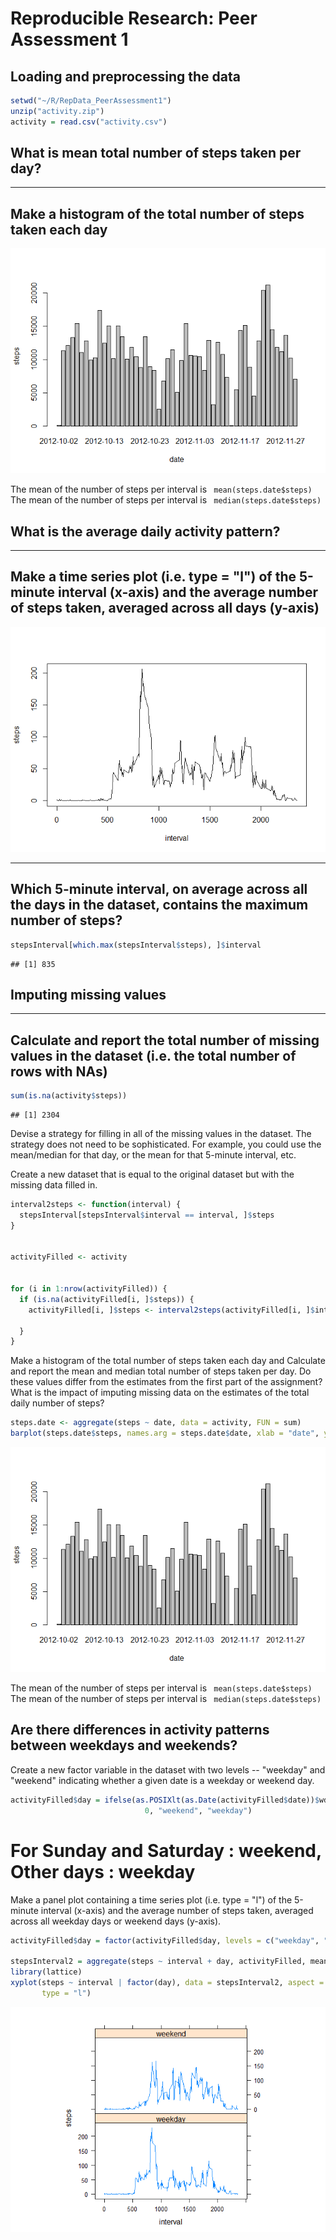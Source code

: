 # Reproducible Research: Peer Assessment 1

## Loading and preprocessing the data



```r
setwd("~/R/RepData_PeerAssessment1")
unzip("activity.zip")
activity = read.csv("activity.csv")
```
## What is mean total number of steps taken per day?

----
Make a histogram of the total number of steps taken each day
---

![](PA1_template_files/figure-html/unnamed-chunk-2-1.png) 


The mean of the number of steps per interval is ` mean(steps.date$steps)`
The mean of the number of steps per interval is ` median(steps.date$steps)`


## What is the average daily activity pattern?

-----
Make a time series plot (i.e. type = "l") of the 5-minute interval (x-axis) and the average number of steps taken, averaged across all days (y-axis)
-----

![](PA1_template_files/figure-html/unnamed-chunk-3-1.png) 

----
Which 5-minute interval, on average across all the days in the dataset, contains the maximum number of steps?
---



```r
stepsInterval[which.max(stepsInterval$steps), ]$interval
```

```
## [1] 835
```

## Imputing missing values

----
Calculate and report the total number of missing values in the dataset (i.e. the total number of rows with NAs)
----


```r
sum(is.na(activity$steps))
```

```
## [1] 2304
```

Devise a strategy for filling in all of the missing values in the dataset. The strategy does not need to be sophisticated. For example, you could use the mean/median for that day, or the mean for that 5-minute interval, etc.

Create a new dataset that is equal to the original dataset but with the missing data filled in.


```r
interval2steps <- function(interval) {
  stepsInterval[stepsInterval$interval == interval, ]$steps
}


activityFilled <- activity 


for (i in 1:nrow(activityFilled)) {
  if (is.na(activityFilled[i, ]$steps)) {
    activityFilled[i, ]$steps <- interval2steps(activityFilled[i, ]$interval)

  }
}
```

Make a histogram of the total number of steps taken each day and Calculate and report the mean and median total number of steps taken per day. Do these values differ from the estimates from the first part of the assignment? What is the impact of imputing missing data on the estimates of the total daily number of steps?


```r
steps.date <- aggregate(steps ~ date, data = activity, FUN = sum)
barplot(steps.date$steps, names.arg = steps.date$date, xlab = "date", ylab = "steps")
```

![](PA1_template_files/figure-html/unnamed-chunk-7-1.png) 

The mean of the number of steps per interval is ` mean(steps.date$steps)`
The mean of the number of steps per interval is ` median(steps.date$steps)`

## Are there differences in activity patterns between weekdays and weekends?

Create a new factor variable in the dataset with two levels -- "weekday" and "weekend" indicating whether a given date is a weekday or weekend day.


```r
activityFilled$day = ifelse(as.POSIXlt(as.Date(activityFilled$date))$wday%%6 == 
                              0, "weekend", "weekday")
```
# For Sunday and Saturday : weekend, Other days : weekday

Make a panel plot containing a time series plot (i.e. type = "l") of the 5-minute interval (x-axis) and the average number of steps taken, averaged across all weekday days or weekend days (y-axis).


```r
activityFilled$day = factor(activityFilled$day, levels = c("weekday", "weekend"))

stepsInterval2 = aggregate(steps ~ interval + day, activityFilled, mean)
library(lattice)
xyplot(steps ~ interval | factor(day), data = stepsInterval2, aspect = 1/2, 
       type = "l")
```

![](PA1_template_files/figure-html/unnamed-chunk-9-1.png) 
